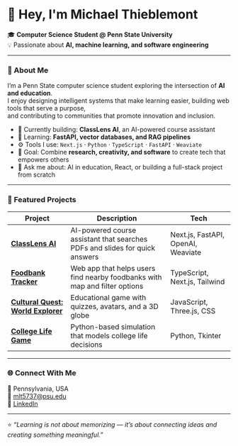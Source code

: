 # 👋 Hey, I'm Michael Thieblemont

🎓 **Computer Science Student @ Penn State University**  
💡 Passionate about **AI, machine learning, and software engineering**

---

### 🚀 About Me
I’m a Penn State computer science student exploring the intersection of **AI and education**.  
I enjoy designing intelligent systems that make learning easier, building web tools that serve a purpose,  
and contributing to communities that promote innovation and inclusion.

- 🔭 Currently building: **ClassLens AI**, an AI-powered course assistant  
- 🌱 Learning: **FastAPI, vector databases, and RAG pipelines**  
- ⚙️ Tools I use: `Next.js` · `Python` · `TypeScript` · `FastAPI` · `Weaviate`  
- 🎯 Goal: Combine **research, creativity, and software** to create tech that empowers others  
- 💬 Ask me about: AI in education, React, or building a full-stack project from scratch

---

### 🧠 Featured Projects
| Project | Description | Tech |
|----------|--------------|------|
| [**ClassLens AI**](https://github.com/MikeyIGuess/ClassLens-AI) | AI-powered course assistant that searches PDFs and slides for quick answers | Next.js, FastAPI, OpenAI, Weaviate |
| [**Foodbank Tracker**](https://github.com/MikeylGuess/foodbank-tracker) | Web app that helps users find nearby foodbanks with map and filter options | TypeScript, Next.js, Tailwind |
| [**Cultural Quest: World Explorer**](https://github.com/MikeylGuess/Cultural-Quest-World-Explorer) | Educational game with quizzes, avatars, and a 3D globe | JavaScript, Three.js, CSS |
| [**College Life Game**](https://github.com/MikeylGuess/College-Life-Game) | Python-based simulation that models college life decisions | Python, Tkinter |

---

### 🌐 Connect With Me
📍 Pennsylvania, USA  
📧 [mlt5737@psu.edu](mailto:mlt5737@psu.edu)  
🔗 [LinkedIn](https://www.linkedin.com/in/michael-thieblemont)  

---

⭐️ *“Learning is not about memorizing — it’s about connecting ideas and creating something meaningful.”*
